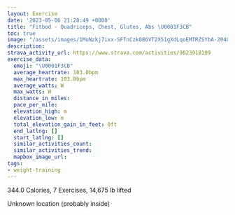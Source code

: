 ```yaml
---
layout: Exercise
date: '2023-05-06 21:28:49 +0000'
title: "Fitbod - Quadriceps, Chest, Glutes, Abs \U0001F3CB️"
toc: true
image: "/assets/images/1MuNzkj7ixx-SFTnCzk086VT2X51gXdLqoEMTRZSYbA-2048x1152.jpg.jpeg"
description:
strava_activity_url: https://www.strava.com/activities/9023918109
exercise_data:
  emoji: "\U0001F3CB️"
  average_heartrate: 103.0bpm
  max_heartrate: 103.0bpm
  average_watts: W
  max_watts: W
  distance_in_miles:
  pace_per_mile:
  elevation_high: m
  elevation_low: m
  total_elevation_gain_in_feet: 0ft
  end_latlng: []
  start_latlng: []
  similar_activities_count:
  similar_activities_trend:
  mapbox_image_url:
tags:
- weight-training
---
```


344.0 Calories, 7 Exercises, 14,675 lb lifted

Unknown location (probably inside)
